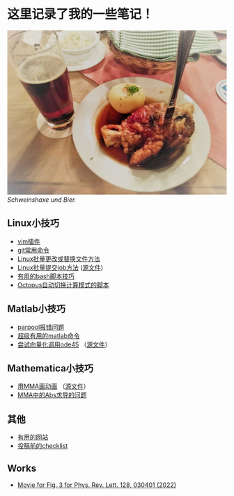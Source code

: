 ﻿# 这里记录了我的一些笔记！

![lecker](./figs/lecker_small.jpg)
*Schweinshaxe und Bier.*

## Linux小技巧

- [vim插件](./linux/vim插件/vim插件.md)
- [git常用命令](./linux/git常用命令/git常用命令.md)
- [Linux批量更改或替换文件方法](./linux/Linux批量更改或替换文件方法.md)
- [Linux批量提交job方法](./linux/一次性提交多个job的方法/一次性提交多个job的方法.md) ([源文件](./linux/一次性提交多个job的方法/mulgo))
- [有用的bash脚本技巧](./linux/bash_useful_tricks/useful_bash.md)
- [Octopus自动切换计算模式的脚本](./linux/octopus_auto_run/auto_run.md)

## Matlab小技巧

- [parpool报错问题](./matlab/parpool报错问题.md)
- [超级有用的matlab命令](matlab/超级有用的matlab命令.md)
- [尝试向量化调用ode45](matlab/向量化调用ode45/try_vectrorized_ode45.html) （[源文件](matlab/向量化调用ode45/try_vectrorized_ode45.mlx)）

## Mathematica小技巧

- [用MMA画动画](MMA/用MMA画动画/用MMA画动画.pdf) （[源文件](MMA/用MMA画动画/PlotMovieWithMMA.nb)）
- [MMA中的Abs求导的问题](./MMA/MMA中的Abs求导的问题.md)

## 其他

- [有用的网站](./others/useful_sites/useful_sites.md)
- [投稿前的checklist](./others/投稿前的checklist/check_before_submition.md)

## Works

- [Movie for Fig. 3 for Phys. Rev. Lett. 128, 030401 (2022)](./Works/Fig3_GPhasePRL/Fig3_GPhasePRL.md)